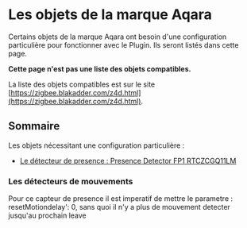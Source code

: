 # Les objets de la marque Aqara

Certains objets de la marque Aqara ont besoin d'une configuration particulière pour fonctionner avec le Plugin. Ils seront listés dans cette page.

**Cette page n'est pas une liste des objets compatibles.**

La liste des objets compatibles est sur le site [https://zigbee.blakadder.com/z4d.html](https://zigbee.blakadder.com/z4d.html).


## Sommaire

Les objets nécessitant une configuration particulière :

* [Le détecteur de presence : Presence Detector FP1 RTCZCGQ11LM](#les-d%C3%A9texterus-de-presence)


### Les détecteurs de mouvements

Pour ce capteur de presence il est imperatif de mettre le parametre : resetMotiondelay': 0, sans quoi il n'y a plus de mouvement detecter jusqu'au prochain leave

